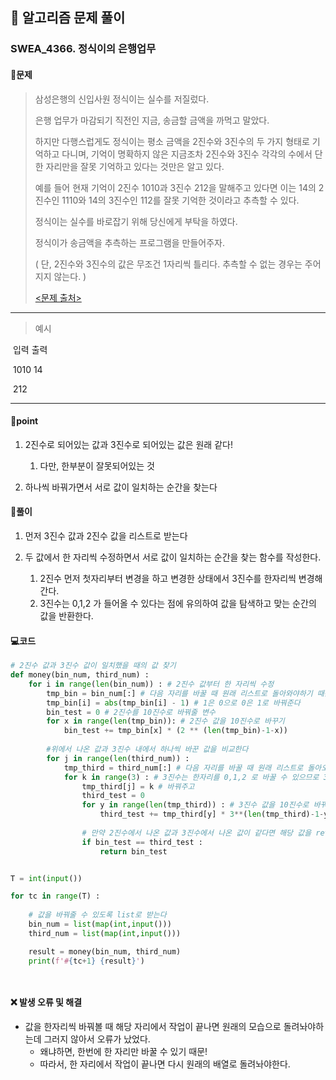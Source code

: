 ## 🐌 알고리즘 문제 풀이

### SWEA_4366. 정식이의 은행업무

#### 📒문제

> 삼성은행의 신입사원 정식이는 실수를 저질렀다.
>
> 은행 업무가 마감되기 직전인 지금, 송금할 금액을 까먹고 말았다.
>
> 하지만 다행스럽게도 정식이는 평소 금액을 2진수와 3진수의 두 가지 형태로 기억하고 다니며, 기억이 명확하지 않은 지금조차 2진수와 3진수 각각의 수에서 단 한 자리만을 잘못 기억하고 있다는 것만은 알고 있다. 
>
> 예를 들어 현재 기억이 2진수 1010과 3진수 212을 말해주고 있다면 이는 14의 2진수인 1110와 14의 3진수인 112를 잘못 기억한 것이라고 추측할 수 있다.
> 
>정식이는 실수를 바로잡기 위해 당신에게 부탁을 하였다.
> 
>정식이가 송금액을 추측하는 프로그램을 만들어주자.
> 
> ( 단, 2진수와 3진수의 값은 무조건 1자리씩 틀리다.  추측할 수 없는 경우는 주어지지 않는다. )
>
> [<문제 출처>](https://swexpertacademy.com/main/code/problem/problemDetail.do?contestProbId=AWMeRLz6kC0DFAXd)

---

> 예시

​	입력							   출력 

​	1010 							14

​	212

----




#### 🚀point

1. 2진수로 되어있는 값과 3진수로 되어있는 값은 원래 같다!
   1. 다만, 한부분이 잘못되어있는 것
   

2. 하나씩 바꿔가면서 서로 값이 일치하는 순간을 찾는다




#### 🔎풀이

1. 먼저 3진수 값과 2진수 값을 리스트로 받는다

1. 두 값에서 한 자리씩 수정하면서 서로 값이 일치하는 순간을 찾는 함수를 작성한다.

   1. 2진수 먼저 첫자리부터 변경을 하고 변경한 상태에서 3진수를 한자리씩 변경해간다.
   1. 3진수는 0,1,2 가 들어올 수 있다는 점에 유의하여 값을 탐색하고 맞는 순간의 값을 반환한다.
   
   


#### 💻코드

```python
# 2진수 값과 3진수 값이 일치했을 때의 값 찾기
def money(bin_num, third_num) :
    for i in range(len(bin_num)) : # 2진수 값부터 한 자리씩 수정
        tmp_bin = bin_num[:] # 다음 자리를 바꿀 때 원래 리스트로 돌아와야하기 때문에 따로 저장
        tmp_bin[i] = abs(tmp_bin[i] - 1) # 1은 0으로 0은 1로 바꿔준다
        bin_test = 0 # 2진수를 10진수로 바꿔줄 변수
        for x in range(len(tmp_bin)): # 2진수 값을 10진수로 바꾸기
            bin_test += tmp_bin[x] * (2 ** (len(tmp_bin)-1-x))
        
        #위에서 나온 값과 3진수 내에서 하나씩 바꾼 값을 비교한다
        for j in range(len(third_num)) :
            tmp_third = third_num[:] # 다음 자리를 바꿀 때 원래 리스트로 돌아오기
            for k in range(3) : # 3진수는 한자리를 0,1,2 로 바꿀 수 있으므로 3번 변경 필요
                tmp_third[j] = k # 바꿔주고
                third_test = 0
                for y in range(len(tmp_third)) : # 3진수 값을 10진수로 바꿔준다
                    third_test += tmp_third[y] * 3**(len(tmp_third)-1-y)
                
                # 만약 2진수에서 나온 값과 3진수에서 나온 값이 같다면 해당 값을 return
                if bin_test == third_test :
                    return bin_test


T = int(input())

for tc in range(T) :
    
    # 값을 바꿔줄 수 있도록 list로 받는다
    bin_num = list(map(int,input()))
    third_num = list(map(int,input()))

    result = money(bin_num, third_num)
    print(f'#{tc+1} {result}')




```



#### ❌ 발생 오류 및 해결

- 값을 한자리씩 바꿔볼 때 해당 자리에서 작업이 끝나면 원래의 모습으로 돌려놔야하는데 그러지 않아서 오류가 났었다.
  - 왜냐하면, 한번에 한 자리만 바꿀 수 있기 때문!
  - 따라서, 한 자리에서 작업이 끝나면 다시 원래의 배열로 돌려놔야한다.


